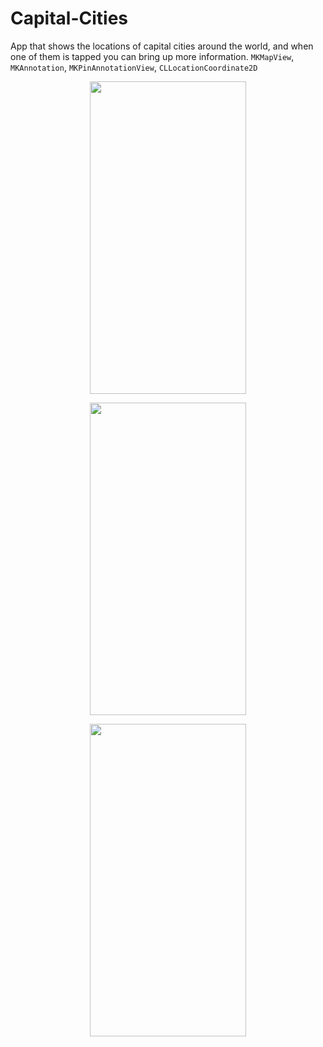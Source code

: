 # Capital-Cities
App that shows the locations of capital cities around the world, and when one of them is tapped you can bring up more information. `MKMapView`, `MKAnnotation`, `MKPinAnnotationView`, `CLLocationCoordinate2D`
<p align="center">
  <img width="250" height="500" src="https://user-images.githubusercontent.com/27751735/58364385-4fd7b980-7ebc-11e9-9add-3b981511088e.png">
</p>
<p align="center">
  <img width="250" height="500" src="https://user-images.githubusercontent.com/27751735/58364386-4fd7b980-7ebc-11e9-937e-b9a2a9572866.png">
</p>
<p align="center">
  <img width="250" height="500" src="https://user-images.githubusercontent.com/27751735/58364387-50705000-7ebc-11e9-96a8-651efade3d3b.png">
</p>

